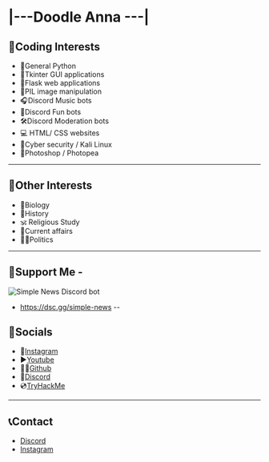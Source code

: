 #  |---Doodle Anna ---|

## 🌱Coding Interests
- 🐍General Python
- 📱Tkinter GUI applications
- 🍶Flask web applications 
- 🎨PIL image manipulation
- 🎧Discord Music bots 
- 🎈Discord Fun bots
- 🛠Discord Moderation bots
- 💻 HTML/ CSS websites 
- 💾Cyber security / Kali Linux 
- 🧱Photoshop / Photopea
---
## 🧩Other Interests 
- 🧫Biology 
- 📔History 
- 🕉 Religious Study 
- 📰Current affairs 
- 🙋‍♂️Politics  
- --
## 📌Support Me - 
![Simple News Discord bot](https://i.imgur.com/k0pI0x5.png)
- https://dsc.gg/simple-news
--
## 🦈Socials 
- 🤳[Instagram](https://www.instagram.com/doodleannarocks/)
- ▶[Youtube]([www.youtube.com/c/DoodleAnnaRocks?sub_confirmation=1)
- 🐱‍🚀[Github](https://github.com/DoodleAnna)
- 💬[Discord](https://discord.gg/42YGpXahSq)
- 💿[TryHackMe](https://tryhackme.com/p/DoodleAnna)


- --
## 📞Contact
- [Discord](https://discord.gg/42YGpXahSq)
- [Instagram](https://www.instagram.com/doodleannarocks/)
